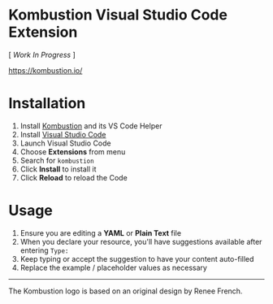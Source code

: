 # Kombustion Visual Studio Code Extension

[ *Work In Progress* ]

https://kombustion.io/

# Installation

1.  Install [Kombustion](https://kombustion.io/) and its VS Code Helper
2.  Install [Visual Studio Code](https://code.visualstudio.com/)
3.  Launch Visual Studio Code
4.  Choose **Extensions** from menu
5.  Search for `kombustion`
6.  Click **Install** to install it
7.  Click **Reload** to reload the Code

# Usage

1. Ensure you are editing a **YAML** or **Plain Text** file
2. When you declare your resource, you'll have suggestions available after entering `Type:`
3. Keep typing or accept the suggestion to have your content auto-filled
4. Replace the example / placeholder values as necessary

---

The Kombustion logo is based on an original design by Renee French.